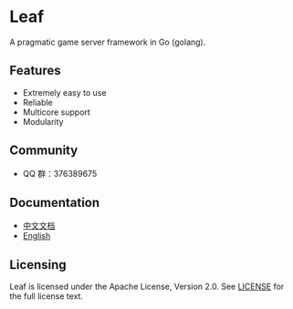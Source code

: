 Leaf
====
A pragmatic game server framework in Go (golang).

Features
---------

* Extremely easy to use
* Reliable
* Multicore support
* Modularity

Community
---------

* QQ 群：376389675

Documentation
---------

* [中文文档](https://github.com/revzim/leaf/blob/master/TUTORIAL_ZH.md)
* [English](https://github.com/revzim/leaf/blob/master/TUTORIAL_EN.md)

Licensing
---------

Leaf is licensed under the Apache License, Version 2.0. See [LICENSE](https://github.com/revzim/leaf/blob/master/LICENSE) for the full license text.
